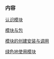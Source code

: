
### 内容

[认识模块](module初识.md)

[模块与包](module模块与包.md)

[模块的创建安装与调用](module创建安装调用.md)

[绿色地使用模块](module绿色使用.md)
